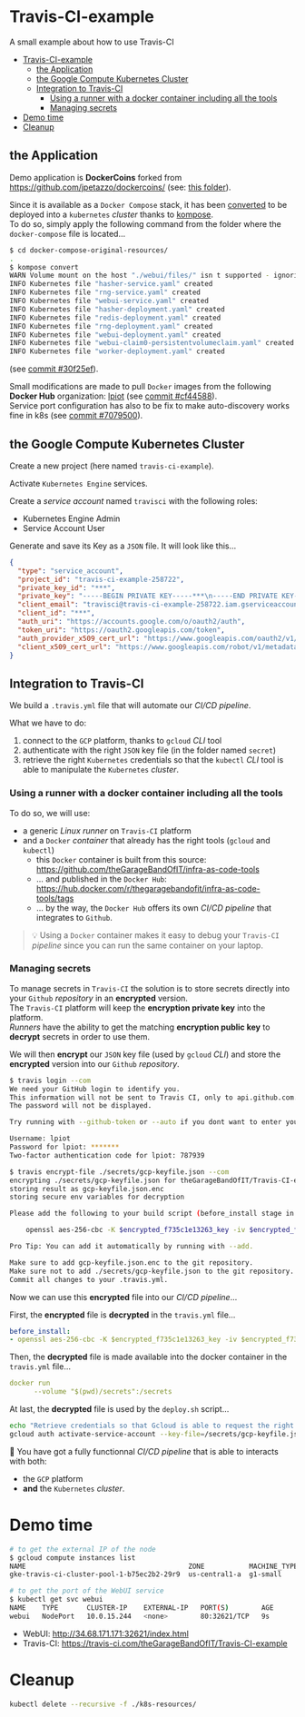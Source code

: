 # Travis-CI-example

A small example about how to use Travis-CI

- [Travis-CI-example](#travis-ci-example)
  - [the Application](#the-application)
  - [the Google Compute Kubernetes Cluster](#the-google-compute-kubernetes-cluster)
  - [Integration to Travis-CI](#integration-to-travis-ci)
    - [Using a runner with a docker container including all the tools](#using-a-runner-with-a-docker-container-including-all-the-tools)
    - [Managing secrets](#managing-secrets)
- [Demo time](#demo-time)
- [Cleanup](#cleanup)

## the Application

Demo application is **DockerCoins** forked from <https://github.com/jpetazzo/dockercoins/> (see: [this folder](https://github.com/theGarageBandOfIT/Travis-CI-example/tree/master/docker-compose-original-resources)).

Since it is available as a `Docker Compose` stack, it has been [converted](https://kubernetes.io/docs/tasks/configure-pod-container/translate-compose-kubernetes/) to be deployed into a `kubernetes` _cluster_ thanks to [kompose](http://kompose.io/).  
To do so, simply apply the following command from the folder where the `docker-compose` file is located…

```sh
$ cd docker-compose-original-resources/
.
$ kompose convert
WARN Volume mount on the host "./webui/files/" isn t supported - ignoring path on the host
INFO Kubernetes file "hasher-service.yaml" created
INFO Kubernetes file "rng-service.yaml" created
INFO Kubernetes file "webui-service.yaml" created
INFO Kubernetes file "hasher-deployment.yaml" created
INFO Kubernetes file "redis-deployment.yaml" created
INFO Kubernetes file "rng-deployment.yaml" created
INFO Kubernetes file "webui-deployment.yaml" created
INFO Kubernetes file "webui-claim0-persistentvolumeclaim.yaml" created
INFO Kubernetes file "worker-deployment.yaml" created
```

(see [commit #30f25ef](https://github.com/theGarageBandOfIT/Travis-CI-example/commit/30f25efd05d3b354976bfaa9a18b08b97de503b6)).  

Small modifications are made to pull `Docker` images from the following **Docker Hub** organization: [lpiot](https://hub.docker.com/u/lpiot) (see [commit #cf44588](https://github.com/theGarageBandOfIT/Travis-CI-example/commit/cf4458832e16ac917820199669d23b4b765aebf7)).  
Service port configuration has also to be fix to make auto-discovery works fine in k8s (see [commit #7079500](https://github.com/theGarageBandOfIT/Travis-CI-example/commit/7079500f418608f24b5e06ef32cf17fb038da360)).

## the Google Compute Kubernetes Cluster

Create a new project (here named `travis-ci-example`).  

Activate `Kubernetes Engine` services.

Create a _service account_ named `travisci` with the following roles:

* Kubernetes Engine Admin
* Service Account User

Generate and save its Key as a `JSON` file. It will look like this…

```JSON
{
  "type": "service_account",
  "project_id": "travis-ci-example-258722",
  "private_key_id": "***",
  "private_key": "-----BEGIN PRIVATE KEY-----***\n-----END PRIVATE KEY-----\n",
  "client_email": "travisci@travis-ci-example-258722.iam.gserviceaccount.com",
  "client_id": "***",
  "auth_uri": "https://accounts.google.com/o/oauth2/auth",
  "token_uri": "https://oauth2.googleapis.com/token",
  "auth_provider_x509_cert_url": "https://www.googleapis.com/oauth2/v1/certs",
  "client_x509_cert_url": "https://www.googleapis.com/robot/v1/metadata/x509/travisci%40travis-ci-example-258722.iam.gserviceaccount.com"
}
```

## Integration to Travis-CI

We build a `.travis.yml` file that will automate our _CI/CD pipeline_.  

What we have to do:

1. connect to the `GCP` platform, thanks to `gcloud` _CLI_ tool
2. authenticate with the right `JSON` key file (in the folder named `secret`)
3. retrieve the right `Kubernetes` credentials so that the `kubectl` _CLI_ tool is able to manipulate the `Kubernetes` _cluster_.

### Using a runner with a docker container including all the tools

To do so, we will use:

* a generic _Linux_ _runner_ on `Travis-CI` platform
* and a `Docker` _container_ that already has the right tools (`gcloud` and `kubectl`)
    * this `Docker` container is built from this source: <https://github.com/theGarageBandOfIT/infra-as-code-tools>
    * … and published in the `Docker Hub`: <https://hub.docker.com/r/thegaragebandofit/infra-as-code-tools/tags>
    * … by the way, the `Docker Hub` offers its own _CI/CD pipeline_ that integrates to `Github`.

> :bulb: Using a `Docker` container makes it easy to debug your `Travis-CI` _pipeline_ since you can run the same container on your laptop.

### Managing secrets

To manage secrets in `Travis-CI` the solution is to store secrets directly into your `Github` _repository_ in an **encrypted** version.  
The `Travis-CI` platform will keep the **encryption private key** into the platform.  
_Runners_ have the ability to get the matching **encryption public key** to **decrypt** secrets in order to use them.

We will then **encrypt** our `JSON` key file (used by `gcloud` _CLI_) and store the **encrypted** version into our `Github` _repository_.

```sh
$ travis login --com
We need your GitHub login to identify you.
This information will not be sent to Travis CI, only to api.github.com.
The password will not be displayed.

Try running with --github-token or --auto if you dont want to enter your password anyway.

Username: lpiot
Password for lpiot: *******
Two-factor authentication code for lpiot: 787939

$ travis encrypt-file ./secrets/gcp-keyfile.json --com
encrypting ./secrets/gcp-keyfile.json for theGarageBandOfIT/Travis-CI-example
storing result as gcp-keyfile.json.enc
storing secure env variables for decryption

Please add the following to your build script (before_install stage in your .travis.yml, for instance):

    openssl aes-256-cbc -K $encrypted_f735c1e13263_key -iv $encrypted_f735c1e13263_iv -in gcp-keyfile.json.enc -out ./secrets/gcp-keyfile.json -d

Pro Tip: You can add it automatically by running with --add.

Make sure to add gcp-keyfile.json.enc to the git repository.
Make sure not to add ./secrets/gcp-keyfile.json to the git repository.
Commit all changes to your .travis.yml.
```

Now we can use this **encrypted** file into our _CI/CD pipeline_…


First, the **encrypted** file is **decrypted** in the `travis.yml` file…

```YAML
before_install:
- openssl aes-256-cbc -K $encrypted_f735c1e13263_key -iv $encrypted_f735c1e13263_iv -in ./secrets/gcp-keyfile.json.enc -out ./secrets/gcp-keyfile.json -d
```

Then, the **decrypted** file is made available into the docker container in the `travis.yml` file…

```YAML
docker run
      --volume "$(pwd)/secrets":/secrets
```

At last, the **decrypted** file is used by the `deploy.sh` script…

```sh
echo "Retrieve credentials so that Gcloud is able to request the right GCP project…"
gcloud auth activate-service-account --key-file=/secrets/gcp-keyfile.json --project=travis-ci-example-258722
```

:tada: You have got a fully functionnal _CI/CD pipeline_ that is able to interacts with both:

* the `GCP` platform
* **and** the `Kubernetes` _cluster_.

# Demo time

```sh
# to get the external IP of the node
$ gcloud compute instances list
NAME                                        ZONE           MACHINE_TYPE  PREEMPTIBLE  INTERNAL_IP  EXTERNAL_IP    STATUS
gke-travis-ci-cluster-pool-1-b75ec2b2-29r9  us-central1-a  g1-small                   10.128.0.3   34.68.171.171  RUNNING

# to get the port of the WebUI service
$ kubectl get svc webui
NAME    TYPE       CLUSTER-IP    EXTERNAL-IP   PORT(S)        AGE
webui   NodePort   10.0.15.244   <none>        80:32621/TCP   9s
```

* WebUI: <http://34.68.171.171:32621/index.html>
* Travis-CI: <https://travis-ci.com/theGarageBandOfIT/Travis-CI-example>

# Cleanup

```sh
kubectl delete --recursive -f ./k8s-resources/
```